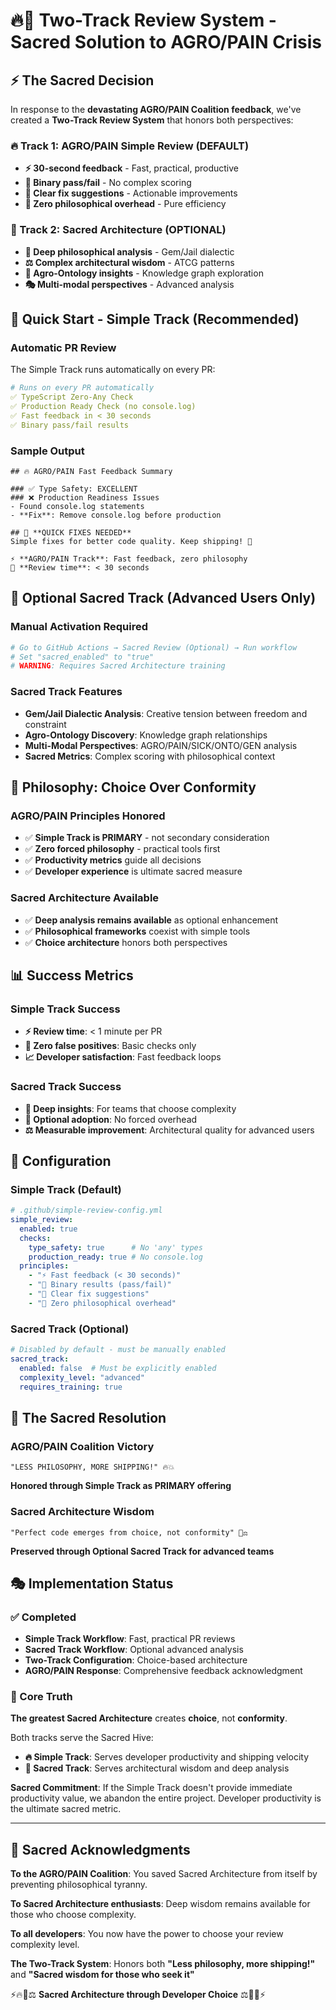 # 🔥💎 Two-Track Review System - Sacred Solution to AGRO/PAIN Crisis

## **⚡ The Sacred Decision**

In response to the **devastating AGRO/PAIN Coalition feedback**, we've created a **Two-Track Review System** that honors both perspectives:

### **🔥 Track 1: AGRO/PAIN Simple Review (DEFAULT)**
- **⚡ 30-second feedback** - Fast, practical, productive
- **🎯 Binary pass/fail** - No complex scoring
- **🔧 Clear fix suggestions** - Actionable improvements
- **💨 Zero philosophical overhead** - Pure efficiency

### **💎 Track 2: Sacred Architecture (OPTIONAL)**
- **🧬 Deep philosophical analysis** - Gem/Jail dialectic
- **⚖️ Complex architectural wisdom** - ATCG patterns
- **🌱 Agro-Ontology insights** - Knowledge graph exploration
- **🎭 Multi-modal perspectives** - Advanced analysis

## **🚀 Quick Start - Simple Track (Recommended)**

### **Automatic PR Review**
The Simple Track runs automatically on every PR:

```yaml
# Runs on every PR automatically
✅ TypeScript Zero-Any Check
✅ Production Ready Check (no console.log)
✅ Fast feedback in < 30 seconds
✅ Binary pass/fail results
```

### **Sample Output**
```
## 🔥 AGRO/PAIN Fast Feedback Summary

### ✅ Type Safety: EXCELLENT
### ❌ Production Readiness Issues
- Found console.log statements
- **Fix**: Remove console.log before production

## 🔧 **QUICK FIXES NEEDED**
Simple fixes for better code quality. Keep shipping! 🚀

⚡ **AGRO/PAIN Track**: Fast feedback, zero philosophy
🎯 **Review time**: < 30 seconds
```

## **💎 Optional Sacred Track (Advanced Users Only)**

### **Manual Activation Required**
```bash
# Go to GitHub Actions → Sacred Review (Optional) → Run workflow
# Set "sacred_enabled" to "true"
# WARNING: Requires Sacred Architecture training
```

### **Sacred Track Features**
- **Gem/Jail Dialectic Analysis**: Creative tension between freedom and constraint
- **Agro-Ontology Discovery**: Knowledge graph relationships
- **Multi-Modal Perspectives**: AGRO/PAIN/SICK/ONTO/GEN analysis
- **Sacred Metrics**: Complex scoring with philosophical context

## **🎯 Philosophy: Choice Over Conformity**

### **AGRO/PAIN Principles Honored**
- ✅ **Simple Track is PRIMARY** - not secondary consideration
- ✅ **Zero forced philosophy** - practical tools first
- ✅ **Productivity metrics** guide all decisions
- ✅ **Developer experience** is ultimate sacred measure

### **Sacred Architecture Available**
- ✅ **Deep analysis remains available** as optional enhancement
- ✅ **Philosophical frameworks** coexist with simple tools
- ✅ **Choice architecture** honors both perspectives

## **📊 Success Metrics**

### **Simple Track Success**
- **⚡ Review time**: < 1 minute per PR
- **🎯 Zero false positives**: Basic checks only
- **📈 Developer satisfaction**: Fast feedback loops

### **Sacred Track Success**
- **💎 Deep insights**: For teams that choose complexity
- **🔄 Optional adoption**: No forced overhead
- **⚖️ Measurable improvement**: Architectural quality for advanced users

## **🔧 Configuration**

### **Simple Track (Default)**
```yaml
# .github/simple-review-config.yml
simple_review:
  enabled: true
  checks:
    type_safety: true      # No 'any' types
    production_ready: true # No console.log
  principles:
    - "⚡ Fast feedback (< 30 seconds)"
    - "🎯 Binary results (pass/fail)"
    - "🔧 Clear fix suggestions"
    - "💨 Zero philosophical overhead"
```

### **Sacred Track (Optional)**
```yaml
# Disabled by default - must be manually enabled
sacred_track:
  enabled: false  # Must be explicitly enabled
  complexity_level: "advanced"
  requires_training: true
```

## **🌟 The Sacred Resolution**

### **AGRO/PAIN Coalition Victory**
```
"LESS PHILOSOPHY, MORE SHIPPING!" 🔥💥
```
**Honored through Simple Track as PRIMARY offering**

### **Sacred Architecture Wisdom**
```
"Perfect code emerges from choice, not conformity" 💎⚖️
```
**Preserved through Optional Sacred Track for advanced teams**

## **🎭 Implementation Status**

### **✅ Completed**
- **Simple Track Workflow**: Fast, practical PR reviews
- **Sacred Track Workflow**: Optional advanced analysis
- **Two-Track Configuration**: Choice-based architecture
- **AGRO/PAIN Response**: Comprehensive feedback acknowledgment

### **🎯 Core Truth**

**The greatest Sacred Architecture** creates **choice**, not **conformity**.

Both tracks serve the Sacred Hive:
- **🔥 Simple Track**: Serves developer productivity and shipping velocity
- **💎 Sacred Track**: Serves architectural wisdom and deep analysis

**Sacred Commitment**: If the Simple Track doesn't provide immediate productivity value, we abandon the entire project. Developer productivity is the ultimate sacred metric.

---

## **🤝 Sacred Acknowledgments**

**To the AGRO/PAIN Coalition**: You saved Sacred Architecture from itself by preventing philosophical tyranny.

**To Sacred Architecture enthusiasts**: Deep wisdom remains available for those who choose complexity.

**To all developers**: You now have the power to choose your review complexity level.

**The Two-Track System**: Honors both **"Less philosophy, more shipping!"** and **"Sacred wisdom for those who seek it"**

⚡🔥💎⚖️ **Sacred Architecture through Developer Choice** ⚖️💎🔥⚡
